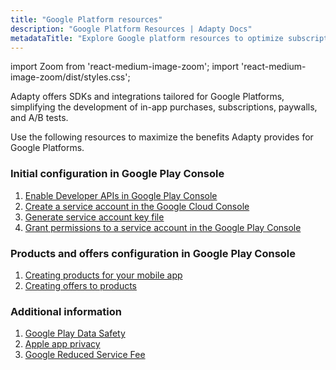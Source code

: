 ```yaml
---
title: "Google Platform resources"
description: "Google Platform Resources | Adapty Docs"
metadataTitle: "Explore Google platform resources to optimize subscription handling in your app."
---
```


import Zoom from 'react-medium-image-zoom';
import 'react-medium-image-zoom/dist/styles.css';

Adapty offers SDKs and integrations tailored for Google Platforms, simplifying the development of in-app purchases, subscriptions, paywalls, and A/B tests. 

Use the following resources to maximize the benefits Adapty provides for Google Platforms.

### Initial configuration in Google Play Console

1. [Enable Developer APIs in Google Play Console](enabling-of-devepoler-api)
2. [Create a service account in the Google Cloud Console](create-service-account)
3. [Generate service account key file](create-service-account-key-file)
4. [Grant permissions to a service account in the Google Play Console](grant-permissions-to-service-account)

### Products and offers configuration in Google Play Console

1. [Creating products for your mobile app](android-products)
2. [Creating offers to products](google-play-offers)

### Additional information

1. [Google Play Data Safety](google-play-data-safety)
2. [Apple app privacy](apple-app-privacy)
3. [Google Reduced Service Fee](google-reduced-service-fee)